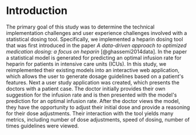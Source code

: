 # Introduction

<!-- ## Background -->
<!-- 
Explain how I reimplemented a research paper into a real world web application and then tested it. 

- keep it relatively high level  
- current dosing practices 
- how retrospective data comes into play, potential improvements it offers. Increasing patient care outcomes. Cost/length of stay outcomes. Could revolutionize the ways in which drug trails occur. Drug trails traditionally use a rather homogeneous group of people, and test them to with doses to see if there are any adverse effects. After we test with the homogeneous group, the guidelines developed are used for patients that do not fit in with the testing cohort, so no guidelines for proper dosing exist for these patients. 
- purpose of thesis, demonstrate a potential interface for an actual model that has been peered reviewed gather insights on potential issues with dosing. Also create a sample web application that works for this use case, so that the technique can be more easily generalized to other drugs such as ....???? 
- 
The intention of this study was to determine the feasibility of using statistical drug dosing tools in a mock clinical setting. We wanted to learn about both the technical implementation and user experience challenges involved with creating and using computer aided dosing tools. First a web application was developed using existing models for dosing heparin in ICU patients. This application was next developed into an interactive user survey. We found that Doctors were generally more confidant and faster when dosing using the tools. [[add other results here too. It's good to avoid numbers in abstracts from what I recall]] In closing we recommend some best practices for future development of statistical drug dosing tools.

 -->
<!-- 

intro
talk about what I did
-- implemented exisiting tool
-- implemented a survey
-- collected responses




 -->

The primary goal of this study was to determine the technical implementation challenges and user experience challenges involved with a statistical dosing tool. Specifically, we implemented a heparin dosing tool that was first introduced in the paper *A data-driven approach to optimized medication dosing: a focus on heparin* [@ghassemi2014data]. In the paper a statistical model is generated for predicting an optimal infusion rate for heparin for patients in intensive care units (ICUs). In this study, we reimplemented their existing models into an interactive web application, which allows the user to generate dosage guidelines based on a patient's features. Next a user study application was created, which presents the doctors with a patient case. The doctor initially provides their own suggestion for the infusion rate and is then presented with the model's prediction for an optimal infusion rate. After the doctor views the model, they have the opportunity to adjust their initial dose and provide a reasoning for their dose adjustments. Their interaction with the tool yields many metrics, including number of dose adjustments, speed of dosing, number of times guidelines were viewed. 

<!-- One serious disadvantage of heparin risk factor analyses based on clinical trials alone is that they exclude patients who exhibit a high propensity for bleeding or severe complications caused by bleeding [2]. Retrospec- tive analyses like ours are able to overcome this issue by utilizing clinical data that is reflective of the entire pop- ulation actually receiving treatment.  -->
<!-- Their final multiple feature model improved outcome classification over a weight-only with a volume under the surface (VUS) of 0.48 vs. 0.42. -->

<!-- Statistical dosing tools offer an alternative to traditional dosing methodologies, which by nature cannot be tuned to a specific patient's every condition every time. Additionally, traditional dosing often is backed by heuristics, knowledge accumulated overtime by more experienced doctors. This knowledge is not peer reviewed and cannot be easily transfered to other new doctors. The promise of statistical dosing is that it   -->

<!-- 
To include a reference, add the citation key shown in the references.bib file. 
[@Cousteau1963].
-->

<!-- 
This is a brief outline of what went into each chapter. **Chapter 1** gives a background on duis tempus justo quis arcu consectetur sollicitudin.  **Chapter 2** discusses morbi sollicitudin gravida tellus in maximus.  **Chapter 3** discusses vestibulum eleifend turpis id turpis sollicitudin aliquet.  **Chapter 4** shows how phasellus gravida non ex id aliquet. Proin faucibus nibh sit amet augue blandit varius. -->

